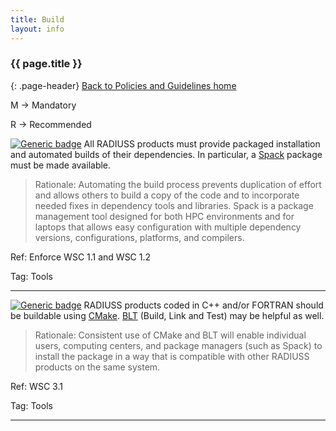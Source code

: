 ```yaml
---
title: Build
layout: info
---
```


### {{ page.title }}
{: .page-header}
[Back to Policies and Guidelines home](/radiuss/policies/)

M → Mandatory

R → Recommended

[![Generic badge](https://img.shields.io/badge/M.bui-1-blue.svg)]() All RADIUSS products must provide packaged installation and automated builds of their dependencies. In particular, a [Spack](https://spack.io/) package must be made available. 

> Rationale: Automating the build process prevents duplication of effort and allows others to build a copy of the code and to incorporate needed fixes in dependency tools and libraries. Spack is a package management tool designed for both HPC environments and for laptops that allows easy configuration with multiple dependency versions, configurations, platforms, and compilers.

Ref: Enforce WSC 1.1 and WSC 1.2

Tag: Tools 

---

[![Generic badge](https://img.shields.io/badge/M.bui-2-blue.svg)]() RADIUSS products coded in C++ and/or FORTRAN should be buildable using [CMake](https://cmake.org). [BLT](https://github.com/llnl/blt) (Build, Link and Test) may be helpful as well.

> Rationale: Consistent use of CMake and BLT will enable individual users, computing centers, and package managers (such as Spack) to install the package in a way that is compatible with other RADIUSS products on the same system.

Ref: WSC 3.1

Tag: Tools 

---
